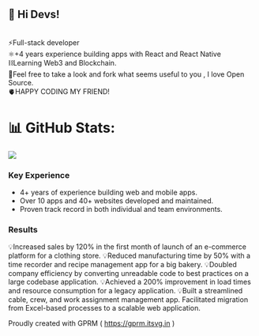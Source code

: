 ## 🔭 Hi Devs!  
<br>⚡Full-stack developer<br>⚛️+4 years experience building apps with React and React Native<br>⛓️Learning Web3 and Blockchain.<br> 🚀Feel free to take a look and fork what seems useful to you , I love Open Source.<br>🫀HAPPY CODING MY FRIEND!

# 📊 GitHub Stats:
![](https://github-readme-streak-stats.herokuapp.com/?user=jorgezerpa&theme=react&hide_border=false)<br/>

### Key Experience
- 4+ years of experience building web and mobile apps.
- Over 10 apps and 40+ websites developed and maintained.
- Proven track record in both individual and team environments.

### Results
💡Increased sales by 120% in the first month of launch of an e-commerce platform for a clothing store.
💡Reduced manufacturing time by 50% with a time recorder and recipe management app for a big bakery.
💡Doubled company efficiency by converting unreadable code to best practices on a large codebase application.
💡Achieved a 200% improvement in load times and resource consumption for a legacy application.
💡Built a streamlined cable, crew, and work assignment management app. Facilitated migration from Excel-based processes to a scalable web application.


Proudly created with GPRM ( https://gprm.itsvg.in )
